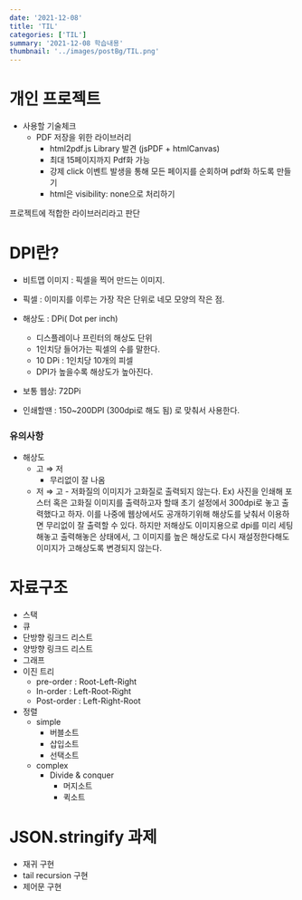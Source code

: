 ```yaml
---
date: '2021-12-08'
title: 'TIL'
categories: ['TIL']
summary: '2021-12-08 학습내용'
thumbnail: '../images/postBg/TIL.png'
---
```


# 개인 프로젝트

- 사용할 기술체크
  - PDF 저장을 위한 라이브러리
    - html2pdf.js Library 발견 (jsPDF + htmlCanvas)
    - 최대 15페이지까지 Pdf화 가능
    - 강제 click 이벤트 발생을 통해 모든 페이지를 순회하며 pdf화 하도록 만들기
    - html은 visibility: none으로 처리하기

프로젝트에 적합한 라이브러리라고 판단

# DPI란?

- 비트맵 이미지 : 픽셀을 찍어 만드는 이미지.
- 픽셀 : 이미지를 이루는 가장 작은 단위로 네모 모양의 작은 점.
- 해상도 : DPi( Dot per inch)

  - 디스플레이나 프린터의 해상도 단위
  - 1인치당 들어가는 픽셀의 수를 말한다.
  - 10 DPi : 1인치당 10개의 피셀
  - DPI가 높을수록 해상도가 높아진다.

- 보통 웹상: 72DPi
- 인쇄할땐 : 150~200DPI (300dpi로 해도 됨)
  로 맞춰서 사용한다.

### 유의사항

- 해상도
  - 고 ⇒ 저
    - 무리없이 잘 나옴
  - 저 ⇒ 고 - 저화질의 이미지가 고화질로 출력되지 않는다.
    Ex)
    사진을 인쇄해 포스터 혹은 고화질 이미지를 출력하고자 할때 초기 설정에서 300dpi로 놓고 출력했다고 하자. 이를 나중에 웹상에서도 공개하기위해 해상도를 낮춰서 이용하면 무리없이 잘 출력할 수 있다.
    하지만 저해상도 이미지용으로 dpi를 미리 세팅해놓고 출력해놓은 상태에서, 그 이미지를 높은 해상도로 다시 재설정한다해도 이미지가 고해상도록 변경되지 않는다.

# 자료구조

- 스택
- 큐
- 단방향 링크드 리스트
- 양방향 링크드 리스트
- 그래프
- 이진 트리
  - pre-order : Root-Left-Right
  - In-order : Left-Root-Right
  - Post-order : Left-Right-Root
- 정렬
  - simple
    - 버블소트
    - 삽입소트
    - 선택소트
  - complex
    - Divide & conquer
      - 머지소트
      - 퀵소트

# JSON.stringify 과제

- 재귀 구현
- tail recursion 구현
- 제어문 구현
